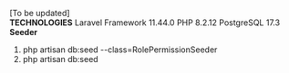 [To be updated]<br>
<strong>TECHNOLOGIES</strong>
 Laravel Framework 11.44.0
 PHP 8.2.12
 PostgreSQL 17.3
<strong>Seeder</strong>
1. php artisan db:seed --class=RolePermissionSeeder
2. php artisan db:seed
